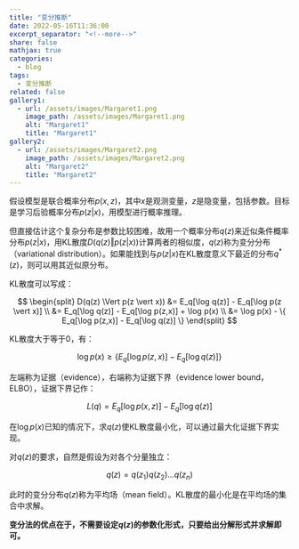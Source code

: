 ```yaml
---
title: "变分推断"
date: 2022-05-16T11:36:00
excerpt_separator: "<!--more-->"
share: false
mathjax: true
categories:
  - blog
tags:
  - 变分推断
related: false
gallery1:
  - url: /assets/images/Margaret1.png
    image_path: /assets/images/Margaret1.png
    alt: "Margaret1"
    title: "Margaret1"
gallery2:
  - url: /assets/images/Margaret2.png
    image_path: /assets/images/Margaret2.png
    alt: "Margaret2"
    title: "Margaret2"
---
```



假设模型是联合概率分布$p(x,z)$，其中$x$是观测变量，$z$是隐变量，包括参数。目标是学习后验概率分布$p(z \vert x)$，用模型进行概率推理。

但直接估计这个复杂分布是参数比较困难，故用一个概率分布$q(z)$来近似条件概率分布$p(z \vert x)$，用KL散度$D(q(z) \Vert p(z \vert x))$计算两者的相似度，$q(z)$称为变分分布（variational distribution）。如果能找到与$p(z \vert x)$在KL散度意义下最近的分布$q^*(z)$，则可以用其近似原分布。

KL散度可以写成：

$$
\begin{split}
D(q(z) \Vert p(z \vert x)) &= E_q[\log q(z)] - E_q[\log p(z  \vert  x)] \\
&= E_q[\log q(z)] - E_q[\log p(z,x)] + \log p(x) \\
&= \log p(x) - \{ E_q[\log p(z,x)] - E_q[\log q(z)] \}
\end{split}
$$

KL散度大于等于0，有：

$$
\log p(x) \ge \{ E_q[\log p(z,x)] - E_q[\log q(z)] \}
$$

左端称为证据（evidence），右端称为证据下界（evidence lower bound，ELBO），证据下界记作：

$$
L(q) = E_q[\log p(x,z)] - E_q[\log q(z)]
$$

在$\log p(x)$已知的情况下，求$q(z)$使KL散度最小化，可以通过最大化证据下界实现。

对$q(z)$的要求，自然是假设为对各个分量独立：

$$
q(z) = q(z_1)q(z_2) \dots q(z_n)
$$

此时的变分分布$q(z)$称为平均场（mean field）。KL散度的最小化是在平均场的集合中求解。

**变分法的优点在于，不需要设定$q(z)$的参数化形式，只要给出分解形式并求解即可。**
